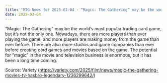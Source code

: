 ```yaml
---
title: "MTG News for 2025-03-04 - “Magic: The Gathering” may be the world’s most pop..."
date: 2025-03-04
---
```


“Magic: The Gathering” may be the world’s most popular trading card game, but it’s not the only one. Nowadays, there are more players than ever playing the game, and more players are making money from the game than ever before. There are also more studios and game companies than ever before creating card games and movies based on the game. The potential for “magic” in the movie and television business is enormous, but it has been a long time coming.

Source: Variety (https://variety.com/2025/film/news/magic-the-gathering-movies-tv-hasbro-legendary-1236299642/)
